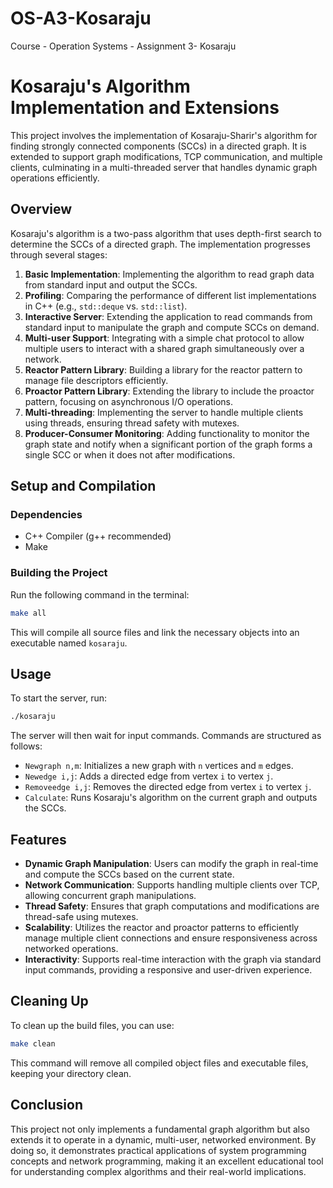 # OS-A3-Kosaraju
Course - Operation Systems - Assignment 3- Kosaraju

# Kosaraju's Algorithm Implementation and Extensions

This project involves the implementation of Kosaraju-Sharir's algorithm for finding strongly connected components (SCCs) in a directed graph. It is extended to support graph modifications, TCP communication, and multiple clients, culminating in a multi-threaded server that handles dynamic graph operations efficiently.

## Overview

Kosaraju's algorithm is a two-pass algorithm that uses depth-first search to determine the SCCs of a directed graph. The implementation progresses through several stages:

1. **Basic Implementation**: Implementing the algorithm to read graph data from standard input and output the SCCs.
2. **Profiling**: Comparing the performance of different list implementations in C++ (e.g., `std::deque` vs. `std::list`).
3. **Interactive Server**: Extending the application to read commands from standard input to manipulate the graph and compute SCCs on demand.
4. **Multi-user Support**: Integrating with a simple chat protocol to allow multiple users to interact with a shared graph simultaneously over a network.
5. **Reactor Pattern Library**: Building a library for the reactor pattern to manage file descriptors efficiently.
6. **Proactor Pattern Library**: Extending the library to include the proactor pattern, focusing on asynchronous I/O operations.
7. **Multi-threading**: Implementing the server to handle multiple clients using threads, ensuring thread safety with mutexes.
8. **Producer-Consumer Monitoring**: Adding functionality to monitor the graph state and notify when a significant portion of the graph forms a single SCC or when it does not after modifications.

## Setup and Compilation

### Dependencies

- C++ Compiler (g++ recommended)
- Make

### Building the Project

Run the following command in the terminal:

```bash
make all
```

This will compile all source files and link the necessary objects into an executable named `kosaraju`.

## Usage
To start the server, run:

```bash
./kosaraju
```
The server will then wait for input commands. Commands are structured as follows:

- `Newgraph n,m`: Initializes a new graph with `n` vertices and `m` edges.
- `Newedge i,j`: Adds a directed edge from vertex `i` to vertex `j`.
- `Removeedge i,j`: Removes the directed edge from vertex `i` to vertex `j`.
- `Calculate`: Runs Kosaraju's algorithm on the current graph and outputs the SCCs.

## Features

- **Dynamic Graph Manipulation**: Users can modify the graph in real-time and compute the SCCs based on the current state.
- **Network Communication**: Supports handling multiple clients over TCP, allowing concurrent graph manipulations.
- **Thread Safety**: Ensures that graph computations and modifications are thread-safe using mutexes.
- **Scalability**: Utilizes the reactor and proactor patterns to efficiently manage multiple client connections and ensure responsiveness across networked operations.
- **Interactivity**: Supports real-time interaction with the graph via standard input commands, providing a responsive and user-driven experience.

## Cleaning Up

To clean up the build files, you can use:

```bash
make clean
```
This command will remove all compiled object files and executable files, keeping your directory clean.

## Conclusion
This project not only implements a fundamental graph algorithm but also extends it to operate in a dynamic, multi-user, networked environment. By doing so, it demonstrates practical applications of system programming concepts and network programming, making it an excellent educational tool for understanding complex algorithms and their real-world implications.
